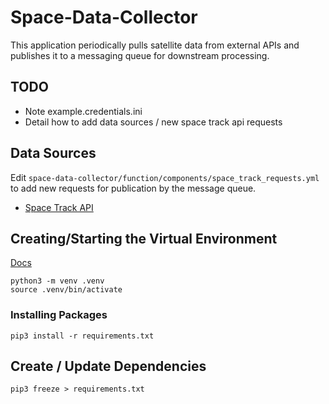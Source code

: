 # Space-Data-Collector

This application periodically pulls satellite data from external APIs and publishes it to a messaging queue for downstream processing.

## TODO

- Note example.credentials.ini
- Detail how to add data sources / new space track api requests

## Data Sources

Edit `space-data-collector/function/components/space_track_requests.yml` to add new requests for publication by the message queue.

- [Space Track API](https://www.space-track.org/documentation#api)
  

## Creating/Starting the Virtual Environment

[Docs](https://docs.python.org/3/tutorial/venv.html)

```
python3 -m venv .venv
source .venv/bin/activate
```

### Installing Packages

```
pip3 install -r requirements.txt
```

## Create / Update Dependencies

```
pip3 freeze > requirements.txt
```